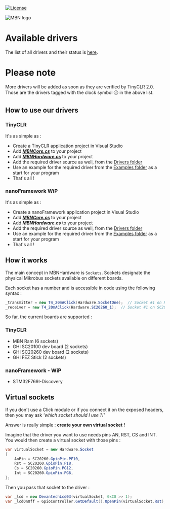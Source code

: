 [![License](https://img.shields.io/badge/License-Apache%202.0-blue.svg)](https://opensource.org/licenses/Apache-2.0) 

![MBN logo](site_logo.png)

# **Available drivers**

The list of all drivers and their status is [here](https://github.com/MikroBusNet/MBN-TinyCLR/blob/master/DriversStatus.md).

# **Please note**

More drivers will be added as soon as they are verified by TinyCLR 2.0. Those are the drivers tagged with the clock symbol :clock130: in the above list.

## **How to use our drivers**
### TinyCLR
It's as simple as :

* Create a TinyCLR application project in Visual Studio
* Add [**_MBNCore.cs_**](https://github.com/MikroBusNet/MBN-TinyCLR/tree/master/MBNCore) to your project
* Add [**_MBNHardware.cs_**](https://github.com/MikroBusNet/MBN-TinyCLR/tree/master/MBNHardware) to your project
* Add the required driver source as well, from the [Drivers folder](https://github.com/MikroBusNet/MBN-TinyCLR/tree/master/Drivers)
* Use an example for the required driver from the [Examples folder](https://github.com/MikroBusNet/MBN-TinyCLR/tree/master/Examples) as a start for your program
* That's all !

### nanoFramework WiP
It's as simple as :

* Create a nanoFramework application project in Visual Studio
* Add [**_MBNCore.cs_**](https://github.com/MikroBusNet/MBN-TinyCLR/tree/master/MBNCore) to your project
* Add **_MBNHardware<deviceType>.cs_** to your project
* Add the required driver source as well, from the [Drivers folder](https://github.com/MikroBusNet/MBN-TinyCLR/tree/master/Drivers)
* Use an example for the required driver from the [Examples folder](https://github.com/MikroBusNet/MBN-TinyCLR/tree/master/Examples) as a start for your program
* That's all !

## **How it works**

The main concept in MBNHardware is `Sockets`.
Sockets designate the physical Mikrobus sockets available on different boards.

Each socket has a number and is accessible in code using the following syntax :

```csharp
_transmitter = new T4_20mAClick(Hardware.SocketOne);  // Socket #1 on Ram board
_receiver = new T4_20mAClick(Hardware.SC20260_1);  // Socket #1 on SC20260D board
```

So far, the current boards are supported :

### TinyCLR
* MBN Ram (6 sockets)
* GHI SC20100 dev board (2 sockets)
* GHI SC20260 dev board (2 sockets)
* GHI FEZ Stick (2 sockets)

### nanoFramework - WiP
* STM32F769I-Discovery

## **Virtual sockets**

If you don't use a Click module or if you connect it on the exposed headers, then you may ask _'which socket should I use ?!'_

Answer is really simple : **create your own virtual socket !**

Imagine that the driver you want to use needs pins AN, RST, CS and INT. You would then create a virtual socket with those pins :

```csharp
var virtualSocket = new Hardware.Socket
{
    AnPin = SC20260.GpioPin.PF10,
    Rst = SC20260.GpioPin.PI8,
    Cs = SC20260.GpioPin.PG12,
    Int = SC20260.GpioPin.PG6,
};
```

Then you pass that socket to the driver :

```csharp
var _lcd = new DevantechLcd03(virtualSocket, 0xC8 >> 1);
var _lcdOnOff = GpioController.GetDefault().OpenPin(virtualSocket.Rst);
```
